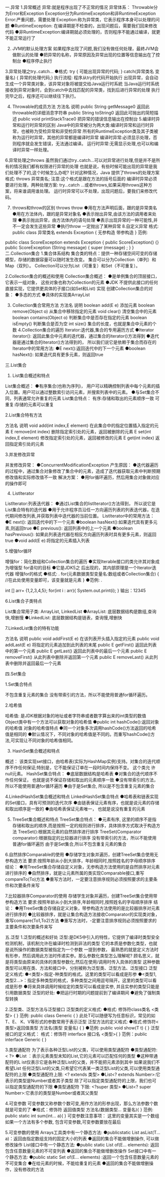 一.异常
1.异常概述
异常:就是程序出现了不正常的情况
异常体系：
Throwable分为Error和Exception
Exception分为RuntimeException和非RuntimeException
Error:严重问题，需要处理
Exception:称为异常类，它表示程序本身可以处理的问题
●RuntimeException: 在编译期是不检查的，出现问题后，需要我们回来修改代码
●非RuntimeException:编译期就必须处理的，否则程序不能通过编译，就更不能正常运行了

2. JVM的默认处理方案
如果程序出现了问题,我们没有做任何处理，最終JVM会做默认的处理
●把异常的名称，异常原因及异常出现的位置等信息输出在了控制台
●程序停止执行

3.异常处理之try..catch...
●格式:
try {
可能出现异常的代码;
} catch(异常类名 变量名) {
异常的处理代码;}
执行流程:
程序从try的代码开始执行
出现异常，会自动生成一个异常类对象，该异常对象将被提交给Java运行时系統
当Java运行时系统接收到异常对象时，会到catch中去找匹配的异常类，找到后进行异常的处理
执行完毕之后，程序还可以继续往下执行。

4. Throwable的成员方法
方法名	                                 说明
public String getMessage0	   返回此throwable的详细消息字符串
public String toString0	           返回此可抛出的简短描述
public void printStackTrace0	   把异常的错误信息输出在控制台
5.编译时异常和运行时异常的区别
Java中的异常被分为两大类:编译时异常和运行时异常，也被称为受检异常和非受检异常
所有的RuntimeException类及其子类被称为运行时异常，其他的异常都是编译时异常
编译时异常:必须显示处理，否则程序就会发生错误，无法通过编译。
运行时异常:无需显示处理,也可以和编译时异常一样处理。

6.异常处理之throws
虽然我们通过try..catch…可以对异常进行处理,但是并不是所有的情况我们都有权限进行异常的处理
也就是说，有些时候可能出现的异常是我们处理不了的,这个时候怎么办呢?
针对这种情况，Java 提供了throws的处理方案
格式: 
throws 异常类名;
注意:这个格式是跟在方法的括号后面的
编译时异常必须要进行处理，两种处理方案: try…catch ...或者throws,如果采用throws这种方案，将来谁调用谁处理。
运行时异常可以不处理，出现问题后，要我们来修改代码。

7. throws和throw的区别
throws	                                               throw
●用在方法声明后面，跟的是异常类名	              ●用在方法体内，跟的是异常对象名
●表示抛出异常,由该方法的调用者来处理	              ●表示抛出异常，由方法体内的语句处理
●表示出现异常的一种可能性,并不一定会发生这些异常     ●执行throw 一定抛出了某种异常
8.自定义异常
格式: 
public class 异常类名 extends Exception {
无参构造
带参构造 
}
范例:

public class ScoreException extends Exception {
        public ScoreException() {}
        public ScoreException (String message) {
              super (message) ;
        }
}
二.Collection集合
1.集合体系结构
集合类的特点：提供一种存储空间可变的存储模型，存储的数据容量可以随时发生改变。
集合可以分为Collection（单列）和Map（双列）。
Collection可以分为List（可重复）和Set（不可重复）。

2.Collection集合的概述和使用
Collection集合概述：
●是单例集合的顶层接口， 它表示一组对象， 这些对象也称为Collection的元素
●JDK 不提供此接口的任何直接实现，它提供更具体的子接口(如Set和List) 实现
创建Collection集合的对象：
●多态的方式
●具体的实现类ArrayList

3. Collection集合常用方法
方法名	                       说明
boolean add(E e)	      添加元素
boolean remove(Object o)      从集合中移除指定的元素
void clear()	              清空集合中的元素
boolean contains(Object o)    判断集合中是否存在指定的元素
boolean isEmpty()	      判断集合是否为空
int size()	              集合的长度，也就是集合中元素的个数
4.Collection集合的遍历
Iterator:迭代器,集合的专用遍历方式
●Iterator<E> iterator(): 返回此集合中元素的迭代器，通过集合的iterator()方法得到
●迭代器是通过集合的iterator()方法得到的， 所以我们说它是依赖于集合而存在的
Iterator中的常用方法:
●E next():返回迭代中的下一个元素
●boolean hasNext(): 如果迭代具有更多元素，则返回true

三.List集合

1. List集合概述和特点

List集合概述：
●有序集合(也称为序列)， 用户可以精确控制列表中每个元素的插入位置。用户可以通过整数索引访问元素，并搜索列表中的元素。
●与Set集合不同，列表通常允许重复的元素
List集合特点：
有序:存储和取出的元素顺序一致
可重复:存储的元素可以重复

2.List集合特有方法

方法名	                           说明
void add(int index,E element)	在此集合中的指定位置插入指定的元素
E remove(int index)	         删除指定索引处的元素，返回被删除的元素
E set(int index,E element)	修改指定索引处的元素，返回被修改的元素
E get(int index)	         返回指定索引处的元素

3.并发修改异常

并发修改异常：
●ConcurrentModificationException
产生原因：
●迭代器遍历的过程中，通过集合对象修改了集合中的元素，造成了迭代器获取元素中判断预期修改值和实际修改值不一致
解决方案：
●用for循环遍历，然后用集合对象做对应的操作即可

4. Listlterator

Listlterator:列表迭代器：
●通过List集合的listlterator()方法得到， 所以说它是List集合特有的迭代器
●用于允许程序员沿任一方向遍历列表的列表迭代器，在迭代期间修改列表,并获取列表中迭代器的当前位置。
Listlterator中的常用方法：
●E next(): 返回迭代中的下一个元素
●boolean hasNext():如果迭代具有更多元素,则返回true
●E previous(): 返回列表中的上一个元素
●boolean hasPrevious(): 如果此列表迭代器在相反方向遍历列表时具有更多元素，则返回true
●void add(E e):将指定的元素插入列表

5.增强for循环

增强for：简化数组和Collection集合的遍历
●实现Iterable接口的类允许其对象成为增强型 for语句的目标
●它是JDK5之 后出现的，其内部原理是一个Iterator迭代器
增强for的格式
●格式: .
for(元素数据类型变量名:数组或者Collection集合) {
//在此处使用变量即可，该变量就是元素
}
●范例: .

int [] arr= {1,2,3,4,5};
for(int i : arr){
System.out.print(i);
}
输出：12345

6.List集合子类特点

List集合常用子类: ArrayList, LinkedList
●ArrayList: 底层数据结构是数组,查询快,增删慢
●LinkedList: 底层数据结构是链表，查询慢,增删快

7.LinkedList集合的特有功能
     
方法名	                            说明
public void addFirst(E e)	在该列表开头插入指定的元素
public void addLast(E e)	将指定的元素追加到此列表的末尾
public E getFirst()	返回此列表中的第一个元素
public E getLast()	返回此列表中的最后一个元素
public E removeFirst()	从此列表中删除并返回第一个元素
public E removeLast()	从此列表中删除并返回最后一个元素

四.Set集合

1.Set集合特点

不包含重复元素的集合
没有带索引的方法，所以不能使用普通for循环遍历。

2.哈希值

哈希值: 是JDK根据对象的地址或者字符串或者数字算出来的int类型的数值
Object类中有一个方法可以获取对象的哈希值
●public int hashCode():返回对象的哈希值
对象的哈希值特点
●同一个对象多次调用hashCode()方法返回的哈希值是相同的
●默认情况下，不同对象的哈希值是不同的。而重写hashCode()方法,可实现让不同对象的哈希值相同。

3. HashSet集合概述和特点

概述：
该类实现set接口，由哈希表(实际为HashMap实例)支持。对集合的迭代顺序不作任何保证;特别是，它不能保证订单在一段时间内保持不变。 这个类允
许null元素。
HashSet集合特点：
●底层数据结构是哈希表
●对集合的迭代顺序不作任何保证， 也就是说不保证存储和取出的元素顺序一致
●没有带索引的方法， 所以不能使用普通for循环遍历
●由于是Set集合, 所以是不包含重复元素的集合

4.LinkedHashSet集合概述和特点
LinkedHashSet集合特点
●哈希表和链表实现的Set接口，具有可预测的迭代次序
●由链表保证元素有序，也就是说元素的存储和取出顺序是一致的
●由哈希表保证元素唯一， 也就是说没有重复的元素

5. TreeSet集合概述和特点
TreeSet集合特点：
●元素有序, 这里的顺序不是指存储和取出的顺序,而是按照一定的规则进行排序，具体排序方式取决于构造方法
TreeSet():根据其元素的自然排序进行排序
TreeSet(Comparator comparator):根据指定的比较器进行排序
没有带索引的方法，所以不能使用普通for循环遍历
由于是Set集合,所以不包含重复元素的集合

6.自然排序Comparable的使用
●存储学生对象并遍历，创建TreeSet集合使用无参构造方法
要求:按照年龄从小到大排序，年龄相同时,按照姓名的字母顺序排序
结论：
●用TreeSet集合存储自定义对象，无参构造方法使用的是自然排序对元素进行排序的
●自然排序，就是让元素所属的类实现Comparable接口,重写compareTo(To)方法
●重写方法时，一定要注意排序规则必须按照要求的主要条件和次要条件来写

7.比较器排序Comparator的使用
存储学生对象并遍历，创建TreeSet集合使用带参构造方法
要求:按照年龄从小到大排序,年龄相同时,按照姓名的字母顺序排序
结论：
●用TreeSet集合存储自定义对象，带参构造方法使用的是比较器排序对元素进行排序的
●比较器排序，就是让集合构造方法接收Comparator的实现类对象，重写compare(To1,To2)方法
●重写方法时，-定要注意排序规则必须按照要求的主要条件和次要条件来写

五.泛型
1.泛型的概述和好处
泛型:是DK5中引入的特性，它提供了编译时类型安全检测机制，该机制允许在编译时检测到非法的类型
它的本质是参数化类型，也就是说所操作的数据类型被指定为一个参数
一提到参数， 最熟悉的就是定义方法时有形参，然后调用此方法时传递实参。那么参数化类型怎么理解呢?
顾名思义，就是将类型由原来的具体的类型参数化,然后在使用/调用时传入具体的类型
这种参数类型可以用在类、方法和接口中，分别被称为泛型类、泛型方法、泛型接口
泛型定义格式:
●<类型>:指定-种类型的格式。这里的类型可以看成是形参
●<类型1,类型2…>：指定多种类型的格式，多种类型之间用逗号隔开。这里的类型可以看成是形参
●将来具体调用时候给定的类型可以看成是实参, 并且实参的类型只能是引用数据类型
泛型的好处:
●把运行时期的问题提前到了编译期间
●避免了强制类型转换

2.泛型类、泛型方法与泛型接口
泛型类的定义格式:
●格式: 修饰符class类名 <类型> { }
范例: public class Generic <T> { }
此处T可以随便写为任意标识，常见的如T、E、 K、V等形式的参数常用于表示泛型
泛型方法的定义格式:
●格式:修饰符<类型>返回值类型 方法名(类型 变量名) { }
●范例: public <T> void show(T t) { }
泛型接口的定义格式：
格式：修饰符 interface 接口名 <类型>{ }
范例：public interface Generic <T> { }

3.类型通配符
为了表示各种泛型List的父类，可以使用类型通配符
●类型通配符: < ?>
●List <?>：表示元素类型未知的List,它的元素可以匹配任何的类型
●这种带通配符的L ist仅表示它是各种泛型List的父类，并不能把元素添到其中
如果说我们不希望List <?>任何泛型List的父类,只希望它代表某一类泛型List的父类,可以使用类型通配符的上限
●类型通配符上限: <? extends 类型>
●List<? extends Number>:它表示的类型是Number或者其子类型
除了可以指定类型通配符的上限，我们也可以指定类型通配符的下限
●类型通配符 下限: <?super 类型>
●List<? super Number>:它表示的类型是Number或者其父类型

4.可变参数
可变参数又称参数个数可变,用作方法的形参出现，那么方法参数个数就是可变的了
●格式：修饰符 返回值类型 方法名(数据类型... 变量名){ }
范例: public static int sum(int… a){ }
可变参数注意事项：
这里的变量其实是一个数组
如果一个方法有多个参数, 包含可变参数,可变参数要放在最后

5.可变参数的使用
Arrays工具类中有一个静态方法:
●publicstatic <T> List<T> asList(T... a)：返回由指定数组支持的固定大小的列表
●返回的集合不能做增删操作, 可以做修改操作
List接口中有一个静态方法:
●public static <E> List<E> of(E... elements): 返回包含任意数量元素的不可变列表
●返回的集合不能做增删改操作
Set接口中有一个静态方法:
●public static <E> Set<E> of(E... elements) :返回一个包含任意数量元素的不可变集合
●在给元素的时候，不能给重复的元素
●返回的集合不能做增删操作，没有修改的方法